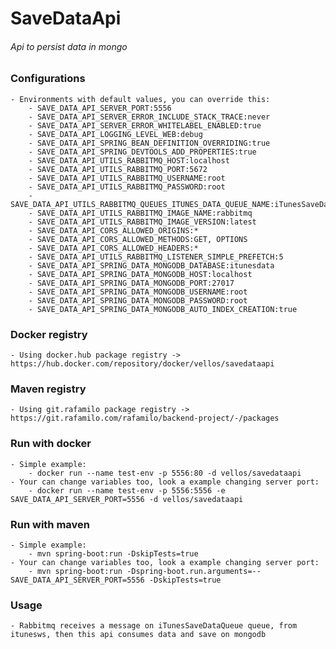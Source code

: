 # SaveDataApi

###### Api to persist data in mongo

### Configurations

    - Environments with default values, you can override this:
        - SAVE_DATA_API_SERVER_PORT:5556
        - SAVE_DATA_API_SERVER_ERROR_INCLUDE_STACK_TRACE:never
        - SAVE_DATA_API_SERVER_ERROR_WHITELABEL_ENABLED:true
        - SAVE_DATA_API_LOGGING_LEVEL_WEB:debug
        - SAVE_DATA_API_SPRING_BEAN_DEFINITION_OVERRIDING:true
        - SAVE_DATA_API_SPRING_DEVTOOLS_ADD_PROPERTIES:true
        - SAVE_DATA_API_UTILS_RABBITMQ_HOST:localhost
        - SAVE_DATA_API_UTILS_RABBITMQ_PORT:5672
        - SAVE_DATA_API_UTILS_RABBITMQ_USERNAME:root
        - SAVE_DATA_API_UTILS_RABBITMQ_PASSWORD:root
        - SAVE_DATA_API_UTILS_RABBITMQ_QUEUES_ITUNES_DATA_QUEUE_NAME:iTunesSaveDataQueue
        - SAVE_DATA_API_UTILS_RABBITMQ_IMAGE_NAME:rabbitmq
        - SAVE_DATA_API_UTILS_RABBITMQ_IMAGE_VERSION:latest
        - SAVE_DATA_API_CORS_ALLOWED_ORIGINS:*
        - SAVE_DATA_API_CORS_ALLOWED_METHODS:GET, OPTIONS
        - SAVE_DATA_API_CORS_ALLOWED_HEADERS:*
        - SAVE_DATA_API_UTILS_RABBITMQ_LISTENER_SIMPLE_PREFETCH:5
        - SAVE_DATA_API_SPRING_DATA_MONGODB_DATABASE:itunesdata
        - SAVE_DATA_API_SPRING_DATA_MONGODB_HOST:localhost
        - SAVE_DATA_API_SPRING_DATA_MONGODB_PORT:27017
        - SAVE_DATA_API_SPRING_DATA_MONGODB_USERNAME:root
        - SAVE_DATA_API_SPRING_DATA_MONGODB_PASSWORD:root
        - SAVE_DATA_API_SPRING_DATA_MONGODB_AUTO_INDEX_CREATION:true

### Docker registry

    - Using docker.hub package registry -> https://hub.docker.com/repository/docker/vellos/savedataapi

### Maven registry

    - Using git.rafamilo package registry -> https://git.rafamilo.com/rafamilo/backend-project/-/packages

### Run with docker

    - Simple example:
        - docker run --name test-env -p 5556:80 -d vellos/savedataapi
    - Your can change variables too, look a example changing server port:
        - docker run --name test-env -p 5556:5556 -e SAVE_DATA_API_SERVER_PORT=5556 -d vellos/savedataapi

### Run with maven

    - Simple example:
        - mvn spring-boot:run -DskipTests=true
    - Your can change variables too, look a example changing server port:
        - mvn spring-boot:run -Dspring-boot.run.arguments=--SAVE_DATA_API_SERVER_PORT=5556 -DskipTests=true

### Usage

    - Rabbitmq receives a message on iTunesSaveDataQueue queue, from itunesws, then this api consumes data and save on mongodb